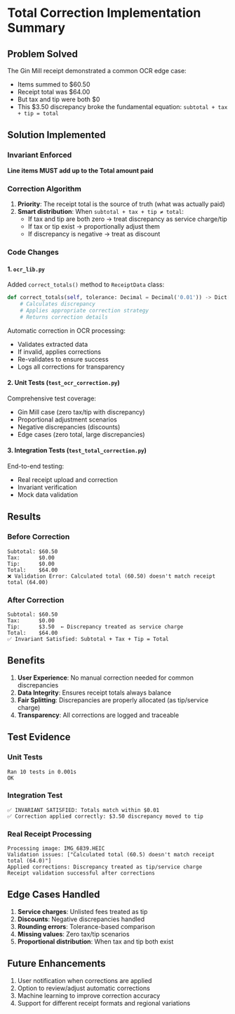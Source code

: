 # Total Correction Implementation Summary

## Problem Solved
The Gin Mill receipt demonstrated a common OCR edge case:
- Items summed to $60.50
- Receipt total was $64.00
- But tax and tip were both $0
- This $3.50 discrepancy broke the fundamental equation: `subtotal + tax + tip = total`

## Solution Implemented

### Invariant Enforced
**Line items MUST add up to the Total amount paid**

### Correction Algorithm
1. **Priority**: The receipt total is the source of truth (what was actually paid)
2. **Smart distribution**: When `subtotal + tax + tip ≠ total`:
   - If tax and tip are both zero → treat discrepancy as service charge/tip
   - If tax or tip exist → proportionally adjust them
   - If discrepancy is negative → treat as discount

### Code Changes

#### 1. `ocr_lib.py`
Added `correct_totals()` method to `ReceiptData` class:
```python
def correct_totals(self, tolerance: Decimal = Decimal('0.01')) -> Dict[str, Any]:
    # Calculates discrepancy
    # Applies appropriate correction strategy
    # Returns correction details
```

Automatic correction in OCR processing:
- Validates extracted data
- If invalid, applies corrections
- Re-validates to ensure success
- Logs all corrections for transparency

#### 2. Unit Tests (`test_ocr_correction.py`)
Comprehensive test coverage:
- Gin Mill case (zero tax/tip with discrepancy)
- Proportional adjustment scenarios
- Negative discrepancies (discounts)
- Edge cases (zero total, large discrepancies)

#### 3. Integration Tests (`test_total_correction.py`)
End-to-end testing:
- Real receipt upload and correction
- Invariant verification
- Mock data validation

## Results

### Before Correction
```
Subtotal: $60.50
Tax:      $0.00
Tip:      $0.00
Total:    $64.00
❌ Validation Error: Calculated total (60.50) doesn't match receipt total (64.00)
```

### After Correction
```
Subtotal: $60.50
Tax:      $0.00
Tip:      $3.50  ← Discrepancy treated as service charge
Total:    $64.00
✅ Invariant Satisfied: Subtotal + Tax + Tip = Total
```

## Benefits

1. **User Experience**: No manual correction needed for common discrepancies
2. **Data Integrity**: Ensures receipt totals always balance
3. **Fair Splitting**: Discrepancies are properly allocated (as tip/service charge)
4. **Transparency**: All corrections are logged and traceable

## Test Evidence

### Unit Tests
```
Ran 10 tests in 0.001s
OK
```

### Integration Test
```
✅ INVARIANT SATISFIED: Totals match within $0.01
✅ Correction applied correctly: $3.50 discrepancy moved to tip
```

### Real Receipt Processing
```
Processing image: IMG_6839.HEIC
Validation issues: ["Calculated total (60.5) doesn't match receipt total (64.0)"]
Applied corrections: Discrepancy treated as tip/service charge
Receipt validation successful after corrections
```

## Edge Cases Handled

1. **Service charges**: Unlisted fees treated as tip
2. **Discounts**: Negative discrepancies handled
3. **Rounding errors**: Tolerance-based comparison
4. **Missing values**: Zero tax/tip scenarios
5. **Proportional distribution**: When tax and tip both exist

## Future Enhancements

1. User notification when corrections are applied
2. Option to review/adjust automatic corrections
3. Machine learning to improve correction accuracy
4. Support for different receipt formats and regional variations